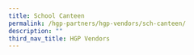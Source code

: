 ```yaml
---
title: School Canteen
permalink: /hgp-partners/hgp-vendors/sch-canteen/
description: ""
third_nav_title: HGP Vendors
---
```

